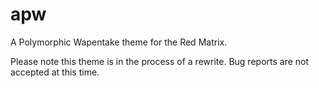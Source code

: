 apw
===

A Polymorphic Wapentake theme for the Red Matrix.

Please note this theme is in the process of a rewrite.  Bug reports are not accepted at this time.
